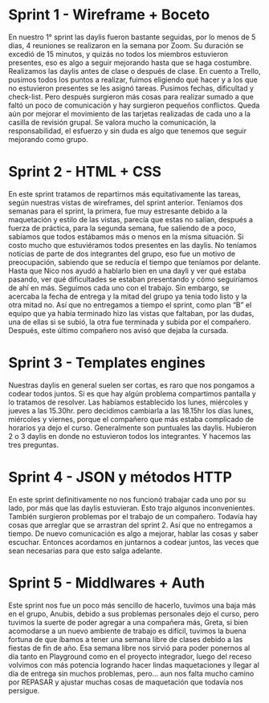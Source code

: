 # Sprint 1 - Wireframe + Boceto

 En nuestro 1° sprint las daylis fueron bastante seguidas, por lo menos de 5 dias, 4 reuniones se realizaron en la semana por Zoom. Su duración se excedió de 15 minutos, y quizás no todos los miembros estuvieron presentes, eso es algo a seguir mejorando hasta que se haga costumbre. Realizamos las daylis antes de clase o después de clase.
 En cuento a Trello, pusimos todos los puntos a realizar, fuimos eligiendo qué hacer y a los que no estuvieron presentes se les asignó tareas. Pusimos fechas, dificultad y check-list. 
 Pero después surgieron más cosas para realizar sumado a que faltó un poco de comunicación y hay surgieron pequeños conflictos. Queda aún por mejorar el movimiento de las tarjetas realizadas de cada uno a la casilla de revisión grupal.
 Se valora mucho la comunicación, la responsabilidad, el esfuerzo y sin duda es algo que tenemos que seguir mejorando como grupo.

 # Sprint 2 - HTML + CSS

 En este sprint tratamos de repartirnos más equitativamente las tareas, según nuestras vistas de wireframes, del sprint anterior. 
 Teníamos dos semanas para el sprint, la primera, fue muy estresante debido a la maquetación y estilo de las vistas, parecía que estas no salían, después a fuerza de práctica, para la segunda semana, fue saliendo de a poco, sabíamos que todos estábamos más o menos en la misma situación. 
 Si costo mucho que estuviéramos todos presentes en las daylis. No teníamos noticias de parte de dos integrantes del grupo, eso fue un motivo de preocupación, sabiendo que se reducía el tiempo que teníamos por delante. Hasta que Nico nos ayudó a hablarlo bien en una dayli y ver qué estaba pasando, ver qué dificultades se estaban presentando y cómo seguiríamos de ahí en más. Seguimos cada uno con el trabajo. Sin embargo, se acercaba la fecha de entrega y la mitad del grupo ya tenia todo listo y la otra mitad no. Así que no entregamos a tiempo el sprint, como plan “B” el equipo que ya había terminado hizo las vistas que faltaban, por las dudas, una de ellas si se subió, la otra fue terminada y subida por el compañero.
 Después, este último compañero nos avisó que dejaba la cursada.


 # Sprint 3 - Templates engines

 Nuestras daylis en general suelen ser cortas, es raro que nos pongamos a codear todos juntos. Si es que hay algún problema compartimos pantalla y lo tratamos de resolver. Las habíamos establecido los lunes, miércoles y jueves a las 15.30hr. pero decidimos cambiarla a las 18.15hr los días lunes, miércoles y viernes, porque el compañero que más estaba complicado de horarios ya dejo el curso.
 Generalmente son puntuales las daylis. Hubieron 2 o 3 daylis en donde no estuvieron todos los integrantes. Y hacemos las tres preguntas. 


 # Sprint 4 - JSON y métodos HTTP

En este sprint definitivamente no nos funcionó trabajar cada uno por su lado, por más que las daylis estuvieran. Esto trajo algunos inconvenientes. También surgieron problemas por el trabajo de un compañero. Todavía hay cosas que arreglar que se arrastran del sprint 2. Así que no entregamos a tiempo. De nuevo comunicación es algo a mejorar, hablar las cosas y saber escuchar. Entonces acordamos en juntarnos a codear juntos, las veces que sean necesarias para que esto salga adelante.


 # Sprint 5 - Middlwares + Auth

Este sprint nos fue un poco más sencillo de hacerlo, tuvimos una baja más en el grupo, Anubis, debido a sus problemas personales dejo el curso, pero tuvimos la suerte de poder agregar a una compañera más, Greta, si bien 
acomodarse a un nuevo ambiente de trabajo es difícil, tuvimos la buena fortuna de que íbamos a tener una semana libre de clases debido a las fiestas de fin de año. Esa semana libre nos sirvió para poder ponernos al día tanto en Playground como en el proyecto integrador, luego del receso volvimos con más potencia logrando hacer lindas maquetaciones y llegar al día de entrega sin muchos problemas, pero... aun nos falta mucho camino por REPASAR y ajustar muchas cosas de maquetación que todavía nos persigue. 